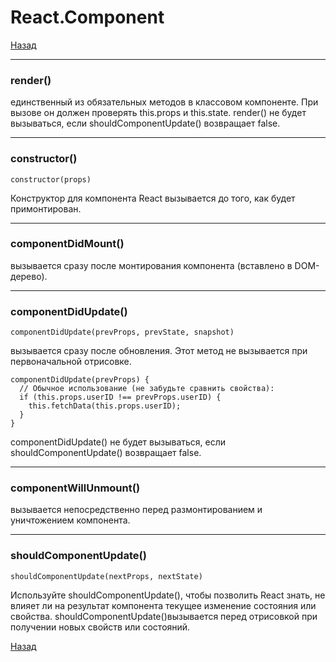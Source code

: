 # React.Component
[Назад](https://teratron.github.io/cheatsheet/react/)

---
### render()
единственный из обязательных методов в классовом компоненте. 
При вызове он должен проверять this.props и this.state. 
render() не будет вызываться, если shouldComponentUpdate() возвращает false.

---
### constructor()
    constructor(props)

Конструктор для компонента React вызывается до того, как будет примонтирован.

---
### componentDidMount()
вызывается сразу после монтирования компонента (вставлено в DOM-дерево).

---
### componentDidUpdate()
    componentDidUpdate(prevProps, prevState, snapshot)

вызывается сразу после обновления. Этот метод не вызывается при первоначальной отрисовке.

```
componentDidUpdate(prevProps) {
  // Обычное использование (не забудьте сравнить свойства):
  if (this.props.userID !== prevProps.userID) {
    this.fetchData(this.props.userID);
  }
}
```
componentDidUpdate() не будет вызываться, если shouldComponentUpdate() возвращает false.

---
### componentWillUnmount()
вызывается непосредственно перед размонтированием и уничтожением компонента.

---
### shouldComponentUpdate()
    shouldComponentUpdate(nextProps, nextState)

Используйте shouldComponentUpdate(), чтобы позволить React знать, не влияет ли на результат компонента текущее изменение состояния или свойства.
shouldComponentUpdate()вызывается перед отрисовкой при получении новых свойств или состояний.



[Назад](https://teratron.github.io/cheatsheet/react/)

